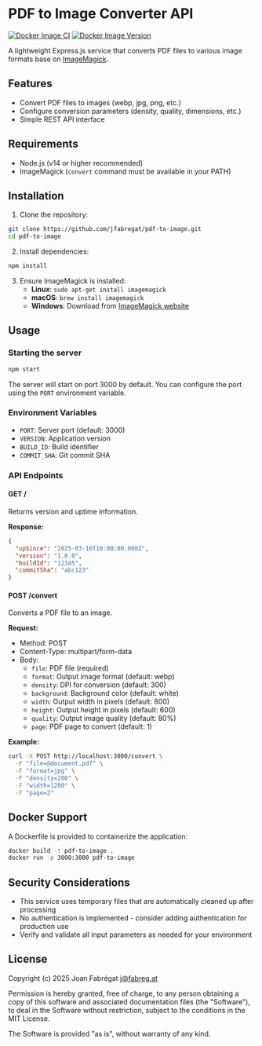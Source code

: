 # PDF to Image Converter API

[![Docker Image CI](https://github.com/codeinchq/pdf2img/actions/workflows/docker-image.yml/badge.svg)](https://github.com/codeinchq/pdf2img/actions/workflows/docker-image.yml)
[![Docker Image Version](https://img.shields.io/docker/v/joanfabregat/pdf2img?sort=semver&label=Docker%20Hub&color=red)](https://hub.docker.com/r/joanfabregat/pdf2img/tags)

A lightweight Express.js service that converts PDF files to various image formats base
on [ImageMagick](https://imagemagick.org/).

## Features

- Convert PDF files to images (webp, jpg, png, etc.)
- Configure conversion parameters (density, quality, dimensions, etc.)
- Simple REST API interface

## Requirements

- Node.js (v14 or higher recommended)
- ImageMagick (`convert` command must be available in your PATH)

## Installation

1. Clone the repository:

```bash
git clone https://github.com/jfabregat/pdf-to-image.git
cd pdf-to-image
```

2. Install dependencies:

```bash
npm install
```

3. Ensure ImageMagick is installed:
    - **Linux**: `sudo apt-get install imagemagick`
    - **macOS**: `brew install imagemagick`
    - **Windows**: Download from [ImageMagick website](https://imagemagick.org/script/download.php)

## Usage

### Starting the server

```bash
npm start
```

The server will start on port 3000 by default. You can configure the port using the `PORT` environment variable.

### Environment Variables

- `PORT`: Server port (default: 3000)
- `VERSION`: Application version
- `BUILD_ID`: Build identifier
- `COMMIT_SHA`: Git commit SHA

### API Endpoints

#### GET /

Returns version and uptime information.

**Response:**

```json
{
  "upSince": "2025-03-16T10:00:00.000Z",
  "version": "1.0.0",
  "buildId": "12345",
  "commitSha": "abc123"
}
```

#### POST /convert

Converts a PDF file to an image.

**Request:**

- Method: POST
- Content-Type: multipart/form-data
- Body:
    - `file`: PDF file (required)
    - `format`: Output image format (default: webp)
    - `density`: DPI for conversion (default: 300)
    - `background`: Background color (default: white)
    - `width`: Output width in pixels (default: 800)
    - `height`: Output height in pixels (default: 600)
    - `quality`: Output image quality (default: 80%)
    - `page`: PDF page to convert (default: 1)

**Example:**

```bash
curl -X POST http://localhost:3000/convert \
  -F "file=@document.pdf" \
  -F "format=jpg" \
  -F "density=200" \
  -F "width=1200" \
  -F "page=2"
```

## Docker Support

A Dockerfile is provided to containerize the application:

```bash
docker build -t pdf-to-image .
docker run -p 3000:3000 pdf-to-image
```

## Security Considerations

- This service uses temporary files that are automatically cleaned up after processing
- No authentication is implemented - consider adding authentication for production use
- Verify and validate all input parameters as needed for your environment

## License

Copyright (c) 2025 Joan Fabrégat <j@fabreg.at>

Permission is hereby granted, free of charge, to any person obtaining a copy of this software and associated
documentation files (the "Software"), to deal in the Software without restriction, subject to the conditions in the MIT
License.

The Software is provided "as is", without warranty of any kind.